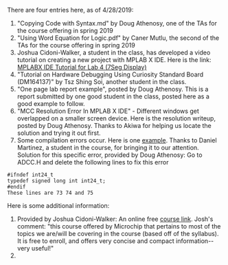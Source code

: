 
There are four entries here, as of 4/28/2019:
1. "Copying Code with Syntax.md" by Doug Athenosy, one of the TAs for the course offering in spring 2019
2. "Using Word Equation for Logic.pdf" by Caner Mutlu, the second of the TAs for the course offering in spring 2019
3. Joshua Cidoni-Walker, a student in the class, has developed a video tutorial on creating a new project with MPLAB X IDE. Here is the link:
[MPLABX IDE Tutorial for Lab 4 (7Seg Display)](https://www.youtube.com/watch?v=XEMjPRKgYmw) 
4. "Tutorial on Hardware Debugging Using Curiosity Standard Board (DM164137)" by Tsz Shing Soi, another student in the class. 
5. "One page lab report example", posted by Doug Athenosy. This is a report submitted by one good student in the class, posted here as a good example to follow. 
6. "MCC Resolution Error In MPLAB X IDE" - Different windows get overlapped on a smaller screen device. Here is the resolution writeup, posted by Doug Athenosy. Thanks to Akiwa for helping us locate the solution and trying it out first. 
7. Some compilation errors occur. Here is one [example](https://github.com/RShankar/Intro-to-Microprocessors/blob/master/General%20Tutorials/Compilation%20Error%20-%202019-04-12T03_04_28.630Z.jpg). Thanks to Daniel Martinez, a student in the course, for bringing it to our attention. Solution for this specific error, provided by Doug Athenosy: Go to ADCC.H and delete the following lines to fix this error

```
#ifndef int24_t
typedef signed long int int24_t;
#endif
These lines are 73 74 and 75
```

Here is some additional information:
1. Provided by Joshua Cidoni-Walker: An online free [course link](https://developerhelptraining.thinkific.com/courses/introduction-to-the-pic16f1-enhanced-mcu-architecture). Josh's comment: "this course offered by Microchip that pertains to most of the topics we are/will be covering in the course (based off of the syllabus). It is free to enroll, and offers very concise and compact information--very useful!"
2. 
